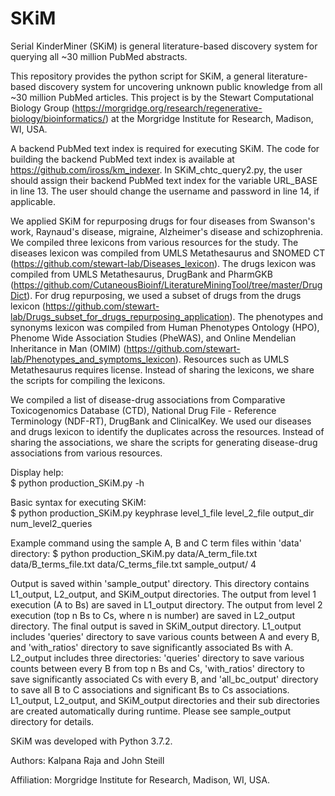 # SKiM
Serial KinderMiner (SKiM) is general literature-based discovery system for querying all ~30 million PubMed abstracts. 

This repository provides the python script for SKiM, a general literature-based discovery system for uncovering unknown public knowledge from all ~30 million PubMed articles. This project is by the Stewart Computational Biology Group (https://morgridge.org/research/regenerative-biology/bioinformatics/) at the Morgridge Institute for Research, Madison, WI, USA.

A backend PubMed text index is required for executing SKiM. The code for building the backend PubMed text index is available at https://github.com/iross/km_indexer. In SKiM_chtc_query2.py, the user should assign their backend PubMed text index for the variable URL_BASE in line 13. The user should change the username and password in line 14, if applicable.  

We applied SKiM for repurposing drugs for four diseases from Swanson's work, Raynaud's disease, migraine, Alzheimer's disease and schizophrenia. We compiled three lexicons from various resources for the study. The diseases lexicon was compiled from UMLS Metathesaurus and SNOMED CT (https://github.com/stewart-lab/Diseases_lexicon). The drugs lexicon was compiled from UMLS Metathesaurus, DrugBank and PharmGKB (https://github.com/CutaneousBioinf/LiteratureMiningTool/tree/master/DrugDict). For drug repurposing, we used a subset of drugs from the drugs lexicon (https://github.com/stewart-lab/Drugs_subset_for_drugs_repurposing_application). The phenotypes and synonyms lexicon was compiled from Human Phenotypes Ontology (HPO), Phenome Wide Association Studies (PheWAS), and Online Mendelian Inheritance in Man (OMIM) (https://github.com/stewart-lab/Phenotypes_and_symptoms_lexicon). Resources such as UMLS Metathesaurus requires license. Instead of sharing the lexicons, we share the scripts for compiling the lexicons. 

We compiled a list of disease-drug associations from Comparative Toxicogenomics Database (CTD), National Drug File - Reference Terminology (NDF-RT), DrugBank and ClinicalKey. We used our diseases and drugs lexicon to identify the duplicates across the resources. Instead of sharing the associations, we share the scripts for generating disease-drug associations from various resources.

Display help:   
$ python production_SKiM.py -h  

Basic syntax for executing SKiM:   
$ python production_SKiM.py keyphrase level_1_file level_2_file output_dir num_level2_queries  

Example command using the sample A, B and C term files within 'data' directory:
$ python production_SKiM.py data/A_term_file.txt data/B_terms_file.txt data/C_terms_file.txt sample_output/ 4
  
Output is saved within 'sample_output' directory. This directory contains L1_output, L2_output, and SKiM_output directories. The output from level 1 execution (A to Bs) are saved in L1_output directory. The output from level 2 execution (top n Bs to Cs, where n is number) are saved in L2_output directory. The final output is saved in SKiM_output directory. L1_output includes 'queries' directory to save various counts between A and every B, and 'with_ratios' directory to save significantly associated Bs with A. L2_output includes three directories: 'queries' directory to save various counts between every B from top n Bs and Cs, 'with_ratios' directory to save significantly associated Cs with every B, and 'all_bc_output' directory to save all B to C associations and significant Bs to Cs associations. L1_output, L2_output, and SKiM_output directories and their sub directories are created automatically during runtime. Please see sample_output directory for details.   

SKiM was developed with Python 3.7.2.   
   
Authors: Kalpana Raja and John Steill  
   
Affiliation: Morgridge Institute for Research, Madison, WI, USA.   
